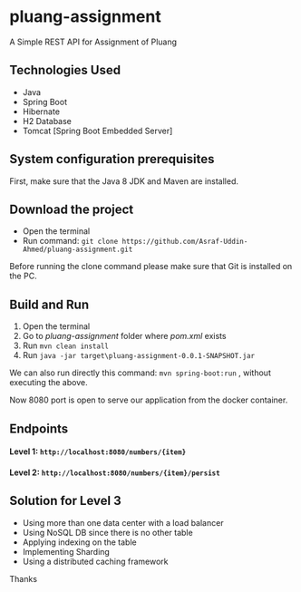 # pluang-assignment
A Simple REST API for Assignment of Pluang

## Technologies Used
- Java
- Spring Boot
- Hibernate
- H2 Database
- Tomcat [Spring Boot Embedded Server]

## System configuration prerequisites

First, make sure that the Java 8 JDK and Maven are installed.

## Download the project
- Open the terminal 
- Run command: ```git clone https://github.com/Asraf-Uddin-Ahmed/pluang-assignment.git```

Before running the clone command please make sure that Git is installed on the PC.

## Build and Run
1. Open the terminal
2. Go to *pluang-assignment* folder where *pom.xml* exists
3. Run ```mvn clean install```
4. Run ```java -jar target\pluang-assignment-0.0.1-SNAPSHOT.jar```

We can also run directly this command: ```mvn spring-boot:run``` , without executing the above. 

Now 8080 port is open to serve our application from the docker container.

## Endpoints
#### Level 1: ```http://localhost:8080/numbers/{item}```
#### Level 2: ```http://localhost:8080/numbers/{item}/persist```

## Solution for Level 3
* Using more than one data center with a load balancer
* Using NoSQL DB since there is no other table
* Applying indexing on the table
* Implementing Sharding
* Using a distributed caching framework

Thanks